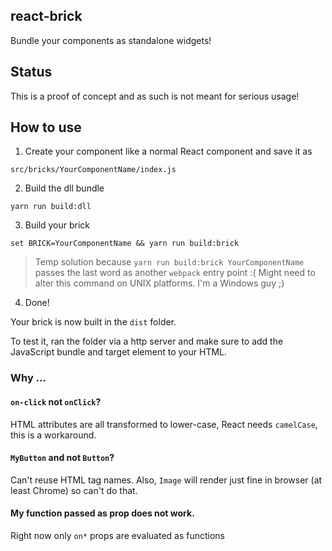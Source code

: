 ## react-brick

Bundle your components as standalone widgets!

## Status

This is a proof of concept and as such is not meant for serious usage!

## How to use

1. Create your component like a normal React component and save it as

```
src/bricks/YourComponentName/index.js
```

2. Build the dll bundle

```
yarn run build:dll
```

3. Build your brick

```
set BRICK=YourComponentName && yarn run build:brick
```

> Temp solution because `yarn run build:brick YourComponentName` passes the last word as another `webpack` entry point :( Might need to alter this command on UNIX platforms. I'm a Windows guy ;)

4. Done!

Your brick is now built in the `dist` folder. 

To test it, ran the folder via a http server and make sure to add the JavaScript bundle and target element to your HTML.

### Why ...

#### `on-click` not `onClick`?

HTML attributes are all transformed to lower-case, React needs `camelCase`, this is a workaround.

#### `MyButton` and not `Button`?

Can't reuse HTML tag names. Also, `Image` will render just fine in browser (at least Chrome) so can't do that.

#### My function passed as prop does not work.

Right now only `on*` props are evaluated as functions